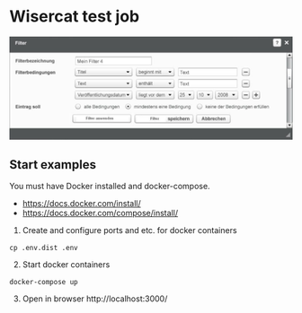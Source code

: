 # Wisercat test job
![Preview](docs/preview.jpg)


## Start examples
You must have Docker installed and docker-compose.

- https://docs.docker.com/install/
- https://docs.docker.com/compose/install/

 
1. Create and configure ports and etc. for docker containers
```
cp .env.dist .env
```
2. Start docker containers
```
docker-compose up
```
3. Open in browser http://localhost:3000/ 

